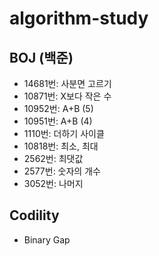 # algorithm-study

## BOJ (백준)
* 14681번: 사분면 고르기
* 10871번: X보다 작은 수
* 10952번: A+B (5)
* 10951번: A+B (4)
* 1110번: 더하기 사이클
* 10818번: 최소, 최대
* 2562번: 최댓값
* 2577번: 숫자의 개수
* 3052번: 나머지

## Codility
* Binary Gap

